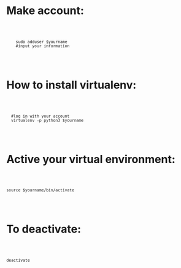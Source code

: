 
  # Make account:

  <code>
        
        sudo adduser $yourname
        #input your information
        
  </code>

  # How to install virtualenv:

  <code>
  
      #log in with your account
      virtualenv -p python3 $yourname 
      
  </code>

  # Active your virtual environment:
  
  <code>
  
    source $yourname/bin/activate
    
  </code>

  # To deactivate:
  
  <code>
  
    deactivate
    
  </code>

